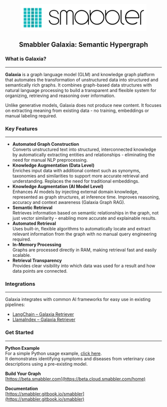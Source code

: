 <p align="center">
  <img src="https://github.com/Smabbler/Docs/blob/main/smabbler_logo.png" alt="Logo"/>
</p>

## <p align="center">Smabbler Galaxia: Semantic Hypergraph</p>

### What is Galaxia?
---
**Galaxia** is a graph language model (GLM) and knowledge graph platform that automates the transformation of unstructured data into structured and semantically rich graphs. It combines graph-based data structures with natural language processing to build a transparent and flexible system for organizing, retrieving and reasoning over information.

Unlike generative models, Galaxia does not produce new content. It focuses on extracting meaning from existing data - no training, embeddings or manual labeling required.

### Key Features
---

- **Automated Graph Construction**  
  Converts unstructured text into structured, interconnected knowledge by automatically extracting entities and relationships - eliminating the need for manual NLP preprocessing.
- **Knowledge Augmentation (Data Level)**  
  Enriches input data with additional context such as synonyms, taxonomies and similarities to support more accurate retrieval and understanding. Replaces the need for traditional embeddings.
- **Knowledge Augmentation (AI Model Level)**  
  Enhances AI models by injecting external domain knowledge, represented as graph structures, at inference time. Improves reasoning, accuracy and context awareness (Galaxia Graph RAG).
- **Semantic Retrieval**  
  Retrieves information based on semantic relationships in the graph, not just vector similarity - enabling more accurate and explainable results.
- **Automated Retrieval**  
  Uses built-in, flexible algorithms to automatically locate and extract relevant information from the graph with no manual query engineering required.
- **In-Memory Processing**  
  Graphs are processed directly in RAM, making retrieval fast and easily scalable.
- **Retrieval Transparency**  
  Provides clear visibility into which data was used for a result and how data points are connected.

### Integrations
---

Galaxia integrates with common AI frameworks for easy use in existing pipelines:

- [LangChain – Galaxia Retriever](https://python.langchain.com/docs/integrations/retrievers/galaxia-retriever/)
- [LlamaIndex – Galaxia Retriever](https://github.com/run-llama/llama_index/tree/main/llama-index-integrations/retrievers/llama-index-retrievers-galaxia)

### Get Started
---
 **Python Example**  
For a simple Python usage example, [click here](https://github.com/Smabbler/Docs/tree/main/Samples/python).  
It demonstrates identifying symptoms and diseases from veterinary case descriptions using a pre-existing model.

**Build Your Graph**  
[https://beta.smabbler.com](https://beta.cloud.smabbler.com/home)

**Documentation**  
[https://smabbler.gitbook.io/smabbler](https://smabbler.gitbook.io/smabbler)
